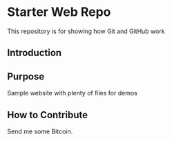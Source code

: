 # Starter Web Repo

This repository is for showing how Git and GitHub work

## Introduction

## Purpose

Sample website with plenty of files for demos

## How to Contribute

Send me some Bitcoin.

